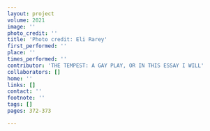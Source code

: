 ```yaml
---
layout: project
volume: 2021
image: ''
photo_credit: ''
title: 'Photo credit: Eli Rarey'
first_performed: ''
place: ''
times_performed: ''
contributor: 'THE TEMPEST: A GAY PLAY, OR IN THIS ESSAY I WILL'
collaborators: []
home: ''
links: []
contact: ''
footnote: ''
tags: []
pages: 372-373

---
```




